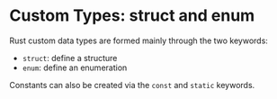 # Custom Types: struct and enum

Rust custom data types are formed mainly through the two keywords:

* `struct`: define a structure
* `enum`: define an enumeration

Constants can also be created via the `const` and `static` keywords.